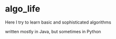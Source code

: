 # algo_life
Here I try to learn basic and sophisticated algorithms


written mostly in Java, but sometimes in Python
